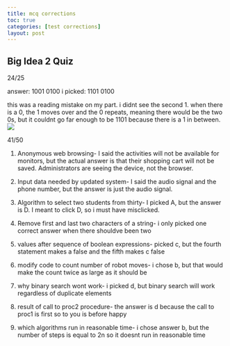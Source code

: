 ```yaml
---
title: mcq corrections
toc: true
categories: [test corrections]
layout: post
---
```


## Big Idea 2 Quiz

24/25

answer: 1001 0100
i picked: 1101 0100

this was a reading mistake on my part. i didnt see the second 1. when there is a 0, the 1 moves over and the 0 repeats, meaning there would be the two 0s, but it couldnt go far enough to be 1101 because there is a 1 in between. 
![]({{site.baseurl}}/images/binarymath.png)


41/50

1. Anonymous web browsing- I said the activities will not be available for monitors, but the actual answer is that their shopping cart will not be saved. Administrators are seeing the device, not the browser.

2. Input data needed by updated system- I said the audio signal and the phone number, but the answer is just the audio signal. 

3. Algorithm to select two students from thirty- I picked A, but the answer is D. I meant to click D, so i must have misclicked.

4. Remove first and last two characters of a string- i only picked one correct answer when there shouldve been two

5. values after sequence of boolean expressions- picked c, but the fourth statement makes a false and the fifth makes c false

6. modify code to count number of robot moves- i chose b, but that would make the count twice as large as it should be 

7. why binary search wont work- i picked d, but binary search will work regardless of duplicate elements

8. result of call to proc2 procedure- the answer is d because the call to proc1 is first so to you is before happy 

9. which algorithms run in reasonable time- i chose answer b, but the number of steps is equal to 2n so it doesnt run in reasonable time



